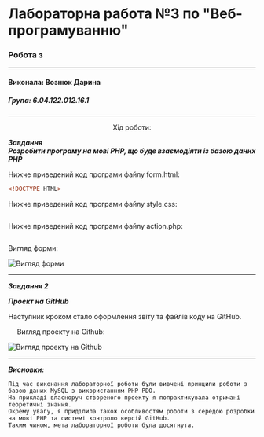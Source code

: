 # Лабораторна работа №3 по "Веб-програмуванню"
### Робота з

***
#### Виконала: Вознюк Дарина
##### Група: 6.04.122.012.16.1

***

<p align="center"><bold>
	Хід роботи:
	</bold></p>
	

***Завдання <br/>
    Розробити програму на мові PHP, що буде взаємодіяти із базою даних PHP<br/>***
    
  Нижче приведений код програми файлу form.html:
  
    
```html
<!DOCTYPE HTML>

```

  Нижче приведений код програми файлу style.css:
  

```css

```

   Нижче приведений код програми файлу action.php:  
   

```php

```

Вигляд форми:

![Вигляд форми](/LAB_2/Form.PNG)



___

***Завдання 2***

***Проект на GitHub***

Наступник кроком стало оформлення звіту та файлів коду на GitHub.

 
Вигляд проекту на Github:

  ![Вигляд проекту на Github](/LAB_2/Git.PNG)
 
___

***Висновки:***

	Під час виконання лабораторної роботи були вивчені принципи роботи з базою даних MySQL з використанням PHP PDO.
	На прикладі власноруч створеного проекту я попрактикувала отримані теоретичні знання. 
	Окрему увагу, я приділила також особливостям роботи з середою розробки на мові PHP та системі контролю версій GitHub.
	Таким чином, мета лабораторної роботи була досягнута.
